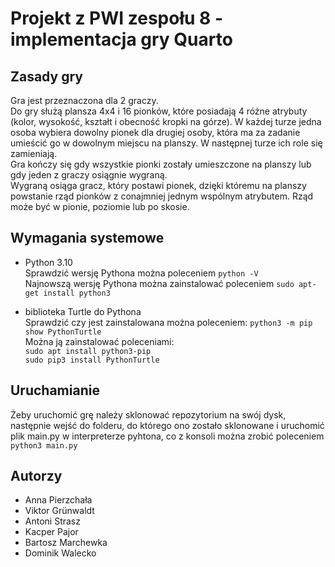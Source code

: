 # Projekt z PWI zespołu 8 - implementacja gry Quarto

## Zasady gry

Gra jest przeznaczona dla 2 graczy. \
Do gry służą plansza 4x4 i 16 pionków, które posiadają 4 różne atrybuty (kolor, wysokość, kształt i obecność kropki na górze). W każdej turze jedna osoba wybiera dowolny pionek dla drugiej osoby, która ma za zadanie umieścić go w dowolnym miejscu na planszy. W następnej turze ich role się zamieniają. \
Gra kończy się gdy wszystkie pionki zostały umieszczone na planszy lub gdy jeden z graczy osiągnie wygraną. \
Wygraną osiąga gracz, który postawi pionek, dzięki któremu na planszy powstanie rząd pionków z conajmniej jednym wspólnym atrybutem. Rząd może być w pionie, poziomie lub po skosie.

## Wymagania systemowe

- Python 3.10 \
Sprawdzić wersję Pythona można poleceniem ```python -V``` \
Najnowszą wersję Pythona można zainstalować poleceniem ```sudo apt-get install python3```

- biblioteka Turtle do Pythona \
Sprawdzić czy jest zainstalowana można poleceniem: ```python3 -m pip show PythonTurtle``` \
Można ją zainstalować poleceniami: \
```sudo apt install python3-pip``` \
```sudo pip3 install PythonTurtle```

## Uruchamianie

Żeby uruchomić grę należy sklonować repozytorium na swój dysk, następnie wejść do folderu, do którego ono zostało sklonowane i uruchomić plik main.py w interpreterze pyhtona, co z konsoli można zrobić  poleceniem ```python3 main.py```

## Autorzy

- Anna Pierzchała
- Viktor Grünwaldt
- Antoni Strasz
- Kacper Pajor
- Bartosz Marchewka
- Dominik Walecko
